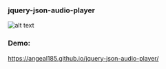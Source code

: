 ### jquery-json-audio-player
![alt text](https://c1.staticflickr.com/5/4251/35187010141_0ce18cd787_b.jpg)
### Demo: 
https://angeal185.github.io/jquery-json-audio-player/

